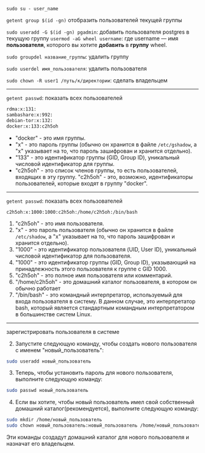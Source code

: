 ```
sudo su - user_name 

```

`getent group $(id -gn)` отобразить пользователей текущей группы

`sudo useradd -G $(id -gn) pgadmin`: добавить пользователя postgres в текущую группу
`usermod -aG wheel username`: где username — имя **пользователя**, которого вы хотите **добавить** в **группу** wheel.

`sudo groupdel название_группы`: удалить группу

`sudo userdel имя_пользователя`: удалить пользователя

`sudo chown -R user1 /путь/к/директории`: сделать владельцем



----

`getent passwd`: показать всех пользователей

```bash
rdma:x:131:
sambashare:x:992:
debian-tor:x:132:
docker:x:133:c2h5oh
```


- "docker" - это имя группы.
- "x" - это пароль группы (обычно он хранится в файле `/etc/gshadow`, а "x" указывает на то, что пароль зашифрован и хранится отдельно).
- "133" - это идентификатор группы (GID, Group ID), уникальный числовой идентификатор для группы.
- "c2h5oh" - это список членов группы, то есть пользователей, входящих в эту группу. "c2h5oh" - это, возможно, идентификаторы пользователей, которые входят в группу "docker".

----
`getent passwd`: показать всех пользователей

`c2h5oh:x:1000:1000:c2h5oh:/home/c2h5oh:/bin/bash`

1. "c2h5oh" - это имя пользователя.
2. "x" - это пароль пользователя (обычно он хранится в файле `/etc/shadow`, а "x" указывает на то, что пароль зашифрован и хранится отдельно).
3. "1000" - это идентификатор пользователя (UID, User ID), уникальный числовой идентификатор для пользователя.
4. "1000" - это идентификатор группы (GID, Group ID), указывающий на принадлежность этого пользователя к группе с GID 1000.
5. "c2h5oh" - это полное имя пользователя или комментарий.
6. "/home/c2h5oh" - это домашний каталог пользователя, в котором он обычно работает
7. "/bin/bash" - это командный интерпретатор, используемый для входа пользователя в систему. В данном случае, это интерпретатор bash, который является стандартным командным интерпретатором в большинстве систем Linux.



----
зарегистрировать пользователя в системе 

2. Запустите следующую команду, чтобы создать нового пользователя с именем "новый_пользователь":
```bash
sudo useradd новый_пользователь
```

3. Теперь, чтобы установить пароль для нового пользователя, выполните следующую команду:
```bash
sudo passwd новый_пользователь
```
4. Если вы хотите, чтобы новый пользователь имел свой собственный домашний каталог(рекомендуется), выполните следующую команду:
```bash
sudo mkdir /home/новый_пользователь
sudo chown новый_пользователь:новый_пользователь /home/новый_пользователь
```
Эти команды создадут домашний каталог для нового пользователя и назначат его владельцем.
